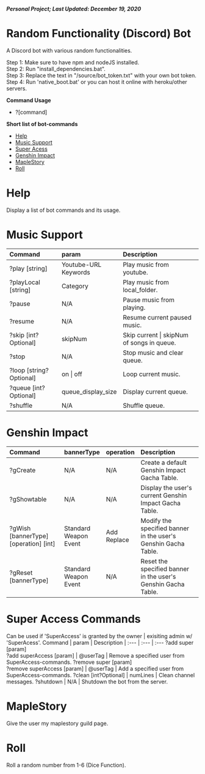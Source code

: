 ***Personal Project; Last Updated: December 19, 2020***
# Random Functionality (Discord) Bot #
A Discord bot with various random functionalities.

Step 1: Make sure to have npm and nodeJS installed.<br/>
Step 2: Run "install_dependencies.bat".<br/>
Step 3: Replace the text in "/source/bot_token.txt" with your own bot token.<br/>
Step 4: Run 'native_boot.bat' or you can host it online with heroku/other servers.<br/>

**Command Usage**
- \?\[command\]

**Short list of bot-commands**
- [Help](#Help)
- [Music Support](#Music-Support)
- [Super Acess](#Super-Access)
- [Genshin Impact](#Genshin-Impact)
- [MapleStory](#MapleStory)
- [Roll](#Roll)

# Help #
Display a list of bot commands and its usage.

# Music Support #
Command | param | Description
| :--- | :--- | :---
?play \[string\] | Youtube-URL<br/>Keywords | Play music from youtube.
?playLocal \[string\] | Category | Play music from local_folder.
?pause | N/A | Pause music from playing.
?resume | N/A | Resume current paused music.
?skip \[int?Optional\] | skipNum | Skip current \| skipNum of songs in queue.
?stop | N/A | Stop music and clear queue.
?loop \[string?Optional\]  | on \| off | Loop current music.
?queue \[int?Optional\]  | queue_display_size | Display current queue.
?shuffle | N/A | Shuffle queue.

# Genshin Impact #
Command | bannerType | operation | Description
| :--- | :--- | :--- | :---
?gCreate | N/A | N/A | Create a default Genshin Impact Gacha Table.
?gShowtable | N/A | N/A | Display the user's current Genshin Impact Gacha Table.
?gWish \[bannerType\] \[operation\] \[int\] | Standard<br/>Weapon<br/>Event | Add<br/>Replace | Modify the specified banner in the user's Genshin Gacha Table.
?gReset \[bannerType\] | Standard<br/>Weapon<br/>Event | N/A | Reset the specified banner in the user's Genshin Gacha Table.

# Super Access Commands #
Can be used if 'SuperAccess' is granted by the owner \| exisiting admin w/ 'SuperAcess'.
Command | param | Description
| :--- | :--- | :---
?add super \[param\]<br/>?add superAccess \[param\] | @userTag | Remove a specified user from SuperAccess-commands.
?remove super \[param\]<br/>?remove superAccess \[param\] | @userTag | Add a specified user from SuperAccess-commands.
?clean \[int?Optional\] | numLines | Clean channel messages.
?shutdown | N/A | Shutdown the bot from the server.

# MapleStory #
Give the user my maplestory guild page.

# Roll #
Roll a random number from 1-6 (Dice Function).
